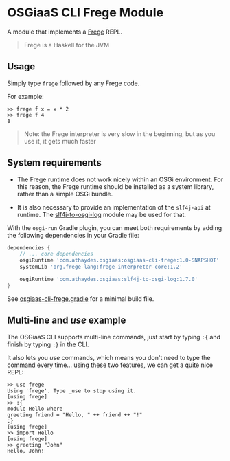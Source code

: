 # OSGiaaS CLI Frege Module

A module that implements a [Frege](https://github.com/Frege/frege) REPL.

> Frege is a Haskell for the JVM

## Usage

Simply type `frege` followed by any Frege code.

For example:

```
>> frege f x = x * 2
>> frege f 4
8
```

> Note: the Frege interpreter is very slow in the beginning, but as you use it, it gets much faster

## System requirements

* The Frege runtime does not work nicely within an OSGi environment. For this reason, the Frege runtime should be
installed as a system library, rather than a simple OSGi bundle.

* It is also necessary to provide an implementation of the `slf4j-api` at runtime. The
  [slf4j-to-osgi-log](../infra/slf4j-to-osgi-log.md) module may be used for that.

With the `osgi-run` Gradle plugin, you can meet both requirements by adding the following dependencies in
your Gradle file:

```groovy
dependencies {
    // ... core dependencies
    osgiRuntime 'com.athaydes.osgiaas:osgiaas-cli-frege:1.0-SNAPSHOT'
    systemLib 'org.frege-lang:frege-interpreter-core:1.2'

    osgiRuntime 'com.athaydes.osgiaas:slf4j-to-osgi-log:1.7.0'
}
```

See [osgiaas-cli-frege.gradle](../../samples/osgiaas-cli-frege.gradle) for a minimal build file.

## Multi-line and *use* example

The OSGiaaS CLI supports multi-line commands, just start by typing `:{` and finish by typing `:}` in the CLI.

It also lets you *use* commands, which means you don't need to type the
command every time... using these two features, we can get a quite nice REPL:

```
>> use frege
Using 'frege'. Type _use to stop using it.
[using frege]
>> :{
module Hello where
greeting friend = "Hello, " ++ friend ++ "!"
:}
[using frege]
>> import Hello
[using frege]
>> greeting "John"
Hello, John!
```
